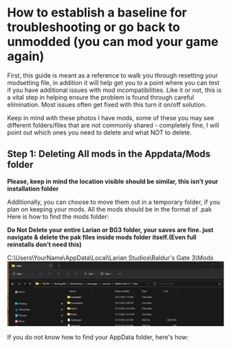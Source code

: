 # How to establish a baseline for troubleshooting or go back to unmodded (you can mod your game again)

First, this guide is meant as a reference to walk you through resetting your modsetting file, in addition it will help get you to a point where you can test if you have additional issues with mod incompatibilities. Like it or not, this is a vital step in helping ensure the problem is found through careful elimination.
Most issues often get fixed with this turn it on/off solution.

Keep in mind with these photos I have mods, some of these you may see different folders/files that are not commonly shared - completely fine, I will point out which ones you need to delete and what NOT to delete.

## Step 1: Deleting All mods in the Appdata/Mods folder

**Please, keep in mind the location visible should be similar, this isn’t your installation folder**

Additionally, you can choose to move them out in a temporary folder, if you plan on keeping your mods. All the mods should be in the format of .pak 
Here is how to find the mods folder:

**Do Not Delete your entire Larian or BG3 folder, your saves are fine.
just navigate & delete the pak files inside mods folder itself.(Even full reinstalls don’t need this)**

C:\Users\YourName\AppData\Local\Larian Studios\Baldur's Gate 3\Mods
![Image of mods folder](image1.png)

If you do not know how to find your AppData folder, here's how:
